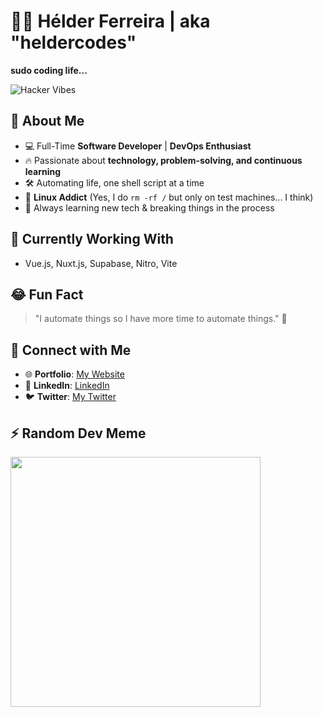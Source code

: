 # 👨‍💻 Hélder Ferreira | aka "heldercodes"  
**sudo coding life...**  

![Hacker Vibes](https://media.giphy.com/media/qgQUggAC3Pfv687qPC/giphy.gif)

## 🤖 About Me
- 💻 Full-Time **Software Developer** | **DevOps Enthusiast**
- 🔥 Passionate about **technology, problem-solving, and continuous learning**
- 🛠️ Automating life, one shell script at a time
- 🐧 **Linux Addict** (Yes, I do `rm -rf /` but only on test machines... I think)
- 🚀 Always learning new tech & breaking things in the process

## 🔧 Currently Working With
- Vue.js, Nuxt.js, Supabase, Nitro, Vite

## 😂 Fun Fact
> "I automate things so I have more time to automate things." 🤖

## 📡 Connect with Me
- 🌐 **Portfolio**: [My Website](#)
- 💼 **LinkedIn**: [LinkedIn](#)
- 🐦 **Twitter**: [My Twitter](#)

## ⚡ Random Dev Meme
<img src="https://cataas.com/cat/tired/says/I%20Need%20Coffee%20" width="400" />
